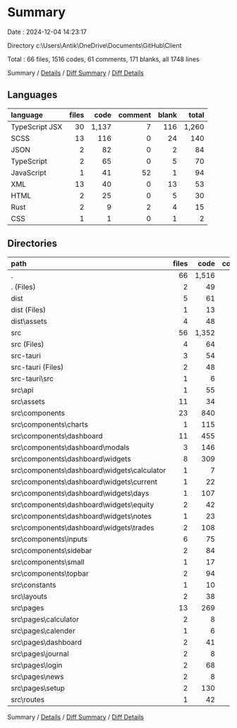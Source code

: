 # Summary

Date : 2024-12-04 14:23:17

Directory c:\\Users\\Antik\\OneDrive\\Documents\\GitHub\\Client

Total : 66 files,  1516 codes, 61 comments, 171 blanks, all 1748 lines

Summary / [Details](details.md) / [Diff Summary](diff.md) / [Diff Details](diff-details.md)

## Languages
| language | files | code | comment | blank | total |
| :--- | ---: | ---: | ---: | ---: | ---: |
| TypeScript JSX | 30 | 1,137 | 7 | 116 | 1,260 |
| SCSS | 13 | 116 | 0 | 24 | 140 |
| JSON | 2 | 82 | 0 | 2 | 84 |
| TypeScript | 2 | 65 | 0 | 5 | 70 |
| JavaScript | 1 | 41 | 52 | 1 | 94 |
| XML | 13 | 40 | 0 | 13 | 53 |
| HTML | 2 | 25 | 0 | 5 | 30 |
| Rust | 2 | 9 | 2 | 4 | 15 |
| CSS | 1 | 1 | 0 | 1 | 2 |

## Directories
| path | files | code | comment | blank | total |
| :--- | ---: | ---: | ---: | ---: | ---: |
| . | 66 | 1,516 | 61 | 171 | 1,748 |
| . (Files) | 2 | 49 | 0 | 3 | 52 |
| dist | 5 | 61 | 52 | 7 | 120 |
| dist (Files) | 1 | 13 | 0 | 3 | 16 |
| dist\\assets | 4 | 48 | 52 | 4 | 104 |
| src | 56 | 1,352 | 7 | 156 | 1,515 |
| src (Files) | 4 | 64 | 0 | 13 | 77 |
| src-tauri | 3 | 54 | 2 | 5 | 61 |
| src-tauri (Files) | 2 | 48 | 0 | 2 | 50 |
| src-tauri\\src | 1 | 6 | 2 | 3 | 11 |
| src\\api | 1 | 55 | 0 | 4 | 59 |
| src\\assets | 11 | 34 | 0 | 11 | 45 |
| src\\components | 23 | 840 | 1 | 86 | 927 |
| src\\components\\charts | 1 | 115 | 1 | 12 | 128 |
| src\\components\\dashboard | 11 | 455 | 0 | 39 | 494 |
| src\\components\\dashboard\\modals | 3 | 146 | 0 | 9 | 155 |
| src\\components\\dashboard\\widgets | 8 | 309 | 0 | 30 | 339 |
| src\\components\\dashboard\\widgets\\calculator | 1 | 7 | 0 | 1 | 8 |
| src\\components\\dashboard\\widgets\\current | 1 | 22 | 0 | 2 | 24 |
| src\\components\\dashboard\\widgets\\days | 1 | 107 | 0 | 9 | 116 |
| src\\components\\dashboard\\widgets\\equity | 2 | 42 | 0 | 6 | 48 |
| src\\components\\dashboard\\widgets\\notes | 1 | 23 | 0 | 2 | 25 |
| src\\components\\dashboard\\widgets\\trades | 2 | 108 | 0 | 10 | 118 |
| src\\components\\inputs | 6 | 75 | 0 | 10 | 85 |
| src\\components\\sidebar | 2 | 84 | 0 | 11 | 95 |
| src\\components\\small | 1 | 17 | 0 | 4 | 21 |
| src\\components\\topbar | 2 | 94 | 0 | 10 | 104 |
| src\\constants | 1 | 10 | 0 | 1 | 11 |
| src\\layouts | 2 | 38 | 0 | 5 | 43 |
| src\\pages | 13 | 269 | 6 | 34 | 309 |
| src\\pages\\calculator | 2 | 8 | 0 | 3 | 11 |
| src\\pages\\calender | 1 | 6 | 0 | 0 | 6 |
| src\\pages\\dashboard | 2 | 41 | 6 | 5 | 52 |
| src\\pages\\journal | 2 | 8 | 0 | 3 | 11 |
| src\\pages\\login | 2 | 68 | 0 | 6 | 74 |
| src\\pages\\news | 2 | 8 | 0 | 3 | 11 |
| src\\pages\\setup | 2 | 130 | 0 | 14 | 144 |
| src\\routes | 1 | 42 | 0 | 2 | 44 |

Summary / [Details](details.md) / [Diff Summary](diff.md) / [Diff Details](diff-details.md)